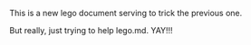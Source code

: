 This is a new lego document serving to trick the previous one.

But really, just trying to help lego.md. YAY!!!